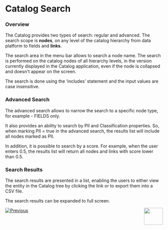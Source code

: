 # Catalog Search

### Overview

The Catalog provides two types of search: regular and advanced. The search scope is **nodes**, on any level of the catalog hierarchy from data platform to fields and **links**. 

The search area in the menu bar allows to search a node name. The search is performed on the  catalog nodes of all hierarchy levels, in the version currently displayed in the Catalog application, even if the node is collapsed and doesn't appear on the screen.

The search is done using the ‘includes’ statement and the input values are case insensitive. 

### Advanced Search

The advanced search allows to narrow the search to a specific node type, for example - FIELDS only. 

It also provides an ability to search by PII and Classification properties. So, when marking PII = true in the advanced search, the results list will include all nodes marked as PII.

In addition, it is possible to search by a score. For example, when the user enters 0.5,  the results list will return all nodes and links with score lower than 0.5.

### Search Results

The search results are presented in a list, enabling the users to either view the entity in the Catalog tree by clicking the link or to export them into a CSV file.

The search results can be expanded to full screen.





[![Previous](/articles/images/Previous.png)](07_manual_overrides.md)[<img align="right" width="60" height="54" src="/articles/images/Next.png">](10_catalog_APIs.md) 

